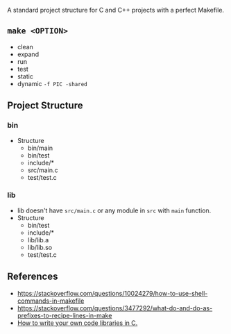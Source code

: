 A standard project structure for C and C++ projects with a perfect Makefile.

## `make <OPTION>`
- clean
- expand
- run
- test
- static
- dynamic `-f PIC -shared`

## Project Structure
### bin
- Structure
	- bin/main
	- bin/test
	- include/*
	- src/main.c
	- test/test.c

### lib
- lib doesn't have `src/main.c` or any module in `src` with `main` function.
- Structure
	- bin/test
	- include/*
	- lib/lib.a
	- lib/lib.so
	- test/test.c

## References
- <https://stackoverflow.com/questions/10024279/how-to-use-shell-commands-in-makefile>
- <https://stackoverflow.com/questions/3477292/what-do-and-do-as-prefixes-to-recipe-lines-in-make>
- [How to write your own code libraries in C.](https://youtu.be/JbHmin2Wtmc)